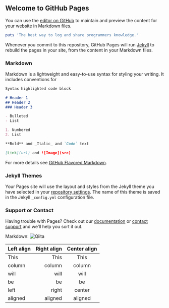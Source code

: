 ## Welcome to GitHub Pages

You can use the [editor on GitHub](https://github.com/IoT-Study/Infomation/edit/master/README.md) to maintain and preview the content for your website in Markdown files.

```ruby:qiita.rb
puts 'The best way to log and share programmers knowledge.'
```


Whenever you commit to this repository, GitHub Pages will run [Jekyll](https://jekyllrb.com/) to rebuild the pages in your site, from the content in your Markdown files.

### Markdown

Markdown is a lightweight and easy-to-use syntax for styling your writing. It includes conventions for

```markdown
Syntax highlighted code block

# Header 1
## Header 2
### Header 3

- Bulleted
- List

1. Numbered
2. List

**Bold** and _Italic_ and `Code` text

[Link](url) and ![Image](src)
```

For more details see [GitHub Flavored Markdown](https://guides.github.com/features/mastering-markdown/).

### Jekyll Themes

Your Pages site will use the layout and styles from the Jekyll theme you have selected in your [repository settings](https://github.com/IoT-Study/Infomation/settings). The name of this theme is saved in the Jekyll `_config.yml` configuration file.

### Support or Contact

Having trouble with Pages? Check out our [documentation](https://help.github.com/categories/github-pages-basics/) or [contact support](https://github.com/contact) and we’ll help you sort it out.

Markdown: ![Qiita](https://qiita-image-store.s3.amazonaws.com/0/88/profile-images/1473684075 "Qiita")

| Left align | Right align | Center align |
|:-----------|------------:|:------------:|
| This       |        This |     This     |
| column     |      column |    column    |
| will       |        will |     will     |
| be         |          be |      be      |
| left       |       right |    center    |
| aligned    |     aligned |   aligned    |
